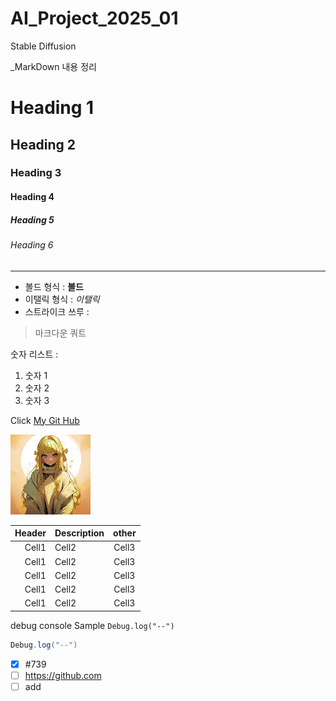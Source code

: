 # AI_Project_2025_01
Stable Diffusion

_MarkDown 내용 정리

<!-- Heading -->
# Heading 1
## Heading 2
### Heading 3
#### Heading 4
##### Heading 5
###### Heading 6

<!--Line -->

---

<!-- Text attributes -->

+ 볼드 형식 : **볼드**
+ 이탤릭 형식 : *이탤릭*
+ 스트라이크 쓰루 : 

<!-- Quote -->
> 마크다운 쿼트

<!-- Numbered List -->
숫자 리스트 : 
1. 숫자 1
2. 숫자 2
3. 숫자 3

<!-- Link -->
Click [My Git Hub](https://github.com/jintg0821)

<!-- Image -->
![image](https://github.com/shingugitvr000/AI_project/blob/main/ControlNet/Pixel.png?raw=true)

<!-- Table -->

|Header|Description|other|
|--:|:--|:--:|
|Cell1|Cell2|Cell3|
|Cell1|Cell2|Cell3|
|Cell1|Cell2|Cell3|
|Cell1|Cell2|Cell3|
|Cell1|Cell2|Cell3|

<!-- Code -->

debug console Sample `Debug.log("--")`

```C#
Debug.log("--")
```

<!-- TodoList -->
- [x] #739
- [ ] https://github.com
- [ ] add